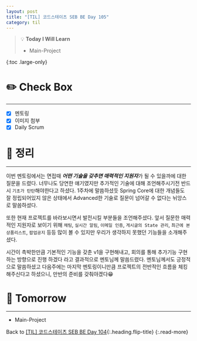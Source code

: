 ```yaml
---
layout: post
title: "[TIL] 코드스테이츠 SEB BE Day 105"
category: til
---
```

> 💡 **Today I Will Learn**
>
> * Main-Project

{:toc .large-only}

# ✏️ Check Box
***

* [x] <label>멘토링</label>
* [x] <label>이미지 첨부</label>
* [x] <label>Daily Scrum</label>

# 📌 정리
***

이번 멘토링에서는 면접때 ***어떤 기술을 갖추면 매력적인 지원자***가 될 수 있을까에 대한 질문을 드렸다. 너무나도 당연한 얘기였지만 추가적인 기술에 대해 조언해주시기전 반드시 `기초가 탄탄`해야한다고 하셨다. 1주차에 말씀하셨듯 Spring Core에 대한 개념들도 잘 정립되어있지 않은 상태에서 Advanced한 기술로 질문이 넘어갈 수 없다는 뉘앙스로 말씀하셨다.

또한 현재 프로젝트를 바라보시면서 발전시킬 부분들을 조언해주셨다. 앞서 질문한 매력적인 지원자로 보이기 위해 `채팅`, `실시간 알림`, `이메일 인증`, `게시글의 State 관리`, `최근에 본 상품리스트`, `팝업공지` 등등 많이 볼 수 있지만 우리가 생각하지 못했던 기능들을 소개해주셨다.

시간이 촉박한만큼 기본적인 기능을 갖춘 v1을 구현해내고, 회의를 통해 추가기능 구현하는 방향으로 진행 하겠다 라고 결과적으로 멘토님께 말씀드렸다. 멘토님께서도 긍정적으로 말씀하셨고 다음주에는 마지막 멘토링이니만큼 프로젝트의 전반적인 흐름을 체킹해주신다고 하셨으니, 만반의 준비를 갖춰야겠다😁

# 🎯 Tomorrow
***

* Main-Project

Back to [[TIL] 코드스테이츠 SEB BE Day 104](220926-til){:.heading.flip-title}
{:.read-more}